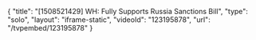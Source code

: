 {
    "title": "[1508521429] WH: Fully Supports Russia Sanctions Bill",
    "type": "solo",
    "layout": "iframe-static",
    "videoId": "123195878",
    "url": "\/tvpembed\/123195878"
}